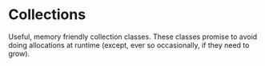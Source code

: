 # Collections

Useful, memory friendly collection classes. These classes promise to avoid doing allocations at
runtime (except, ever so occasionally, if they need to grow).